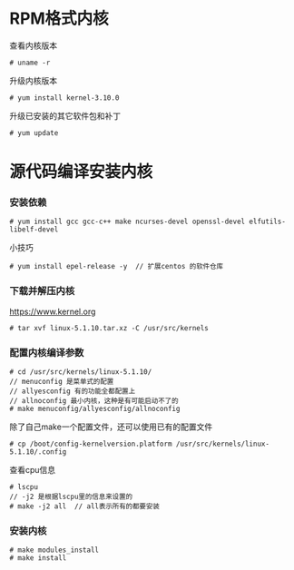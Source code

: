 # RPM格式内核

查看内核版本

```shell
# uname -r 
```

升级内核版本

```shell
# yum install kernel-3.10.0 
```

升级已安装的其它软件包和补丁

```shell
# yum update
```



# 源代码编译安装内核

### 安装依赖

```shell
# yum install gcc gcc-c++ make ncurses-devel openssl-devel elfutils-libelf-devel
```

小技巧

```shell
# yum install epel-release -y  // 扩展centos 的软件仓库
```



### 下载并解压内核

https://www.kernel.org

```shell
# tar xvf linux-5.1.10.tar.xz -C /usr/src/kernels
```

### 配置内核编译参数

```shell
# cd /usr/src/kernels/linux-5.1.10/
// menuconfig 是菜单式的配置
// allyesconfig 有的功能全都配置上
// allnoconfig 最小内核，这种是有可能启动不了的
# make menuconfig/allyesconfig/allnoconfig
```

除了自己make一个配置文件，还可以使用已有的配置文件

```shell
# cp /boot/config-kernelversion.platform /usr/src/kernels/linux-5.1.10/.config
```

查看cpu信息

```shell
# lscpu
// -j2 是根据lscpu里的信息来设置的
# make -j2 all  // all表示所有的都要安装
```

### 安装内核

```shell
# make modules_install
# make install
```



